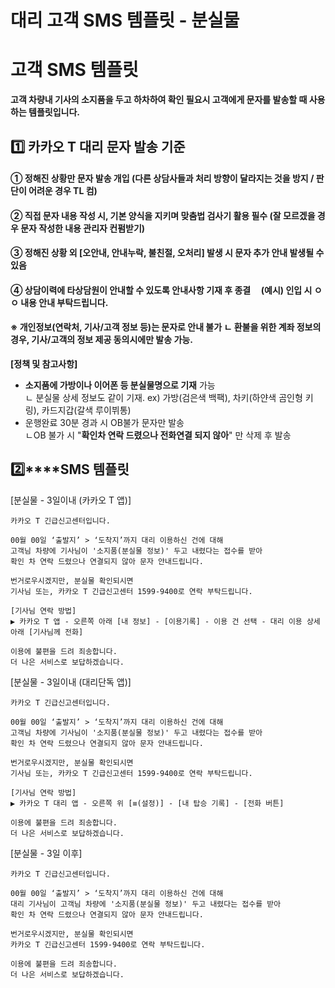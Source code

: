 # 대리 고객 SMS 템플릿 - 분실물

**고객 SMS 템플릿**
==============

**고객 차량내 기사의 소지품을 두고 하차하여 확인 필요시 고객에게 문자를 발송할 때 사용하는 템플릿입니다.**

**1️⃣ 카카오 T 대리 문자 발송 기준**
-------------------------

#### **① 정해진 상황만 문자 발송 개입 (다른 상담사들과 처리 방향이 달라지는 것을 방지 / 판단이 어려운 경우 TL 컴)**

#### **② 직접 문자 내용 작성 시, 기본 양식을 지키며 맞춤법 검사기 활용 필수 (잘 모르겠을 경우 문자 작성한 내용 관리자 컨펌받기)**

#### **③ 정해진 상황 외 [오안내, 안내누락, 불친절, 오처리] 발생 시 문자 추가 안내 발생될 수 있음**

#### **④ 상담이력에 타상담원이 안내할 수 있도록 안내사항 기재 후 종결     (예시) 인입 시 ㅇㅇ 내용 안내 부탁드립니다.**

#### **※ 개인정보(연락처, 기사/고객 정보 등)는 문자로 안내 불가 ㄴ 환불을 위한 계좌 정보의 경우, 기사/고객의 정보 제공 동의시에만 발송 가능.**

**[정책 및 참고사항]**

* **소지품에 가방이나 이어폰 등 분실물명으로 기재** 가능  
  ㄴ 분실물 상세 정보도 같이 기재. ex) 가방(검은색 백팩), 차키(하얀색 곰인형 키링), 카드지갑(갈색 루이뷔통)
* 운행완료 30분 경과 시 OB불가 문자만 발송   
  ㄴOB 불가 시 "**확인차 연락 드렸으나 전화연결 되지 않아**" 만 삭제 후 발송

**2️⃣****SMS 템플릿**
------------------

[분실물 - 3일이내 (카카오 T 앱)]

```
카카오 T 긴급신고센터입니다.  
  
00월 00일 ‘출발지’ > ‘도착지’까지 대리 이용하신 건에 대해  
고객님 차량에 기사님이 '소지품(분실물 정보)' 두고 내렸다는 접수를 받아  
확인 차 연락 드렸으나 연결되지 않아 문자 안내드립니다.  
  
번거로우시겠지만, 분실물 확인되시면  
기사님 또는, 카카오 T 긴급신고센터 1599-9400로 연락 부탁드립니다.  
  
[기사님 연락 방법]  
▶ 카카오 T 앱 - 오른쪽 아래 [내 정보] - [이용기록] - 이용 건 선택 - 대리 이용 상세 아래 [기사님께 전화]   
  
이용에 불편을 드려 죄송합니다.   
더 나은 서비스로 보답하겠습니다.
```

[분실물 - 3일이내 (대리단독 앱)]

```
카카오 T 긴급신고센터입니다.  
  
00월 00일 ‘출발지’ > ‘도착지’까지 대리 이용하신 건에 대해  
고객님 차량에 기사님이 '소지품(분실물 정보)' 두고 내렸다는 접수를 받아  
확인 차 연락 드렸으나 연결되지 않아 문자 안내드립니다.  
  
번거로우시겠지만, 분실물 확인되시면  
기사님 또는, 카카오 T 긴급신고센터 1599-9400로 연락 부탁드립니다.  
  
[기사님 연락 방법]  
▶ 카카오 T 대리 앱 - 오른쪽 위 [≡(설정)] - [내 탑승 기록] - [전화 버튼]  
  
이용에 불편을 드려 죄송합니다.   
더 나은 서비스로 보답하겠습니다.
```

[분실물 - 3일 이후]

```
카카오 T 긴급신고센터입니다.  
  
00월 00일 ‘출발지’ > ‘도착지’까지 대리 이용하신 건에 대해  
대리 기사님이 고객님 차량에 '소지품(분실물 정보)' 두고 내렸다는 접수를 받아  
확인 차 연락 드렸으나 연결되지 않아 문자 안내드립니다.  
  
번거로우시겠지만, 분실물 확인되시면  
카카오 T 긴급신고센터 1599-9400로 연락 부탁드립니다.  
  
이용에 불편을 드려 죄송합니다.   
더 나은 서비스로 보답하겠습니다.
```